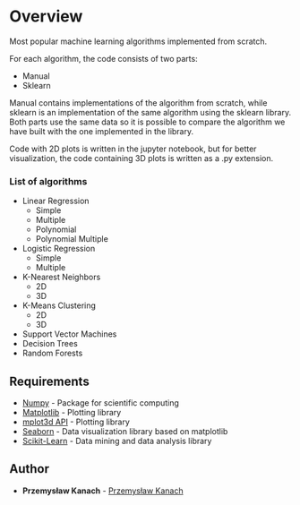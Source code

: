 # Overview

Most popular machine learning algorithms implemented from scratch.

For each algorithm, the code consists of two parts:
* Manual
* Sklearn

Manual contains implementations of the algorithm from scratch, while sklearn is an implementation of the same algorithm using the sklearn library.
Both parts use the same data so it is possible to compare the algorithm we have built with the one implemented in the library.

Code with 2D plots is written in the jupyter notebook, but for better visualization, the code containing 3D plots is written as a .py extension.

### List of algorithms

- Linear Regression
  * Simple
  * Multiple
  * Polynomial
  * Polynomial Multiple
- Logistic Regression
  * Simple
  * Multiple
- K-Nearest Neighbors
  * 2D
  * 3D
- K-Means Clustering
  * 2D
  * 3D
- Support Vector Machines
- Decision Trees
- Random Forests

## Requirements

* [Numpy](http://www.numpy.org) - Package for scientific computing
* [Matplotlib](https://matplotlib.org) - Plotting library
* [mplot3d API](https://matplotlib.org) - Plotting library
* [Seaborn](https://seaborn.pydata.org) - Data visualization library based on matplotlib
* [Scikit-Learn](https://scikit-learn.org/stable/) - Data mining and data analysis library

## Author

* **Przemysław Kanach** - [Przemysław Kanach](https://github.com/Przemoo16)
